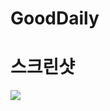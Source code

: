 # GoodDaily
# 스크린샷
<div>
<img src="https://user-images.githubusercontent.com/76472825/102951059-4d619980-450f-11eb-983b-15f15a79fc4c.png"/>
</div>
